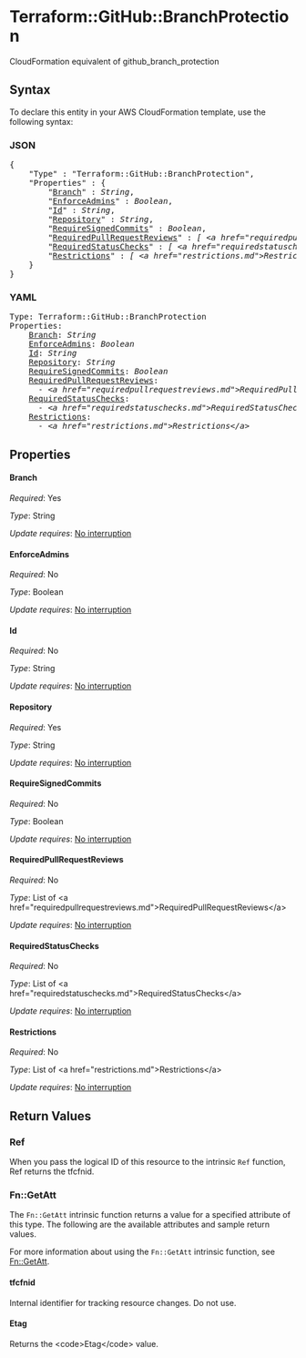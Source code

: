 # Terraform::GitHub::BranchProtection

CloudFormation equivalent of github_branch_protection

## Syntax

To declare this entity in your AWS CloudFormation template, use the following syntax:

### JSON

<pre>
{
    "Type" : "Terraform::GitHub::BranchProtection",
    "Properties" : {
        "<a href="#branch" title="Branch">Branch</a>" : <i>String</i>,
        "<a href="#enforceadmins" title="EnforceAdmins">EnforceAdmins</a>" : <i>Boolean</i>,
        "<a href="#id" title="Id">Id</a>" : <i>String</i>,
        "<a href="#repository" title="Repository">Repository</a>" : <i>String</i>,
        "<a href="#requiresignedcommits" title="RequireSignedCommits">RequireSignedCommits</a>" : <i>Boolean</i>,
        "<a href="#requiredpullrequestreviews" title="RequiredPullRequestReviews">RequiredPullRequestReviews</a>" : <i>[ &lt;a href=&#34;requiredpullrequestreviews.md&#34;&gt;RequiredPullRequestReviews&lt;/a&gt;, ... ]</i>,
        "<a href="#requiredstatuschecks" title="RequiredStatusChecks">RequiredStatusChecks</a>" : <i>[ &lt;a href=&#34;requiredstatuschecks.md&#34;&gt;RequiredStatusChecks&lt;/a&gt;, ... ]</i>,
        "<a href="#restrictions" title="Restrictions">Restrictions</a>" : <i>[ &lt;a href=&#34;restrictions.md&#34;&gt;Restrictions&lt;/a&gt;, ... ]</i>
    }
}
</pre>

### YAML

<pre>
Type: Terraform::GitHub::BranchProtection
Properties:
    <a href="#branch" title="Branch">Branch</a>: <i>String</i>
    <a href="#enforceadmins" title="EnforceAdmins">EnforceAdmins</a>: <i>Boolean</i>
    <a href="#id" title="Id">Id</a>: <i>String</i>
    <a href="#repository" title="Repository">Repository</a>: <i>String</i>
    <a href="#requiresignedcommits" title="RequireSignedCommits">RequireSignedCommits</a>: <i>Boolean</i>
    <a href="#requiredpullrequestreviews" title="RequiredPullRequestReviews">RequiredPullRequestReviews</a>: <i>
      - &lt;a href=&#34;requiredpullrequestreviews.md&#34;&gt;RequiredPullRequestReviews&lt;/a&gt;</i>
    <a href="#requiredstatuschecks" title="RequiredStatusChecks">RequiredStatusChecks</a>: <i>
      - &lt;a href=&#34;requiredstatuschecks.md&#34;&gt;RequiredStatusChecks&lt;/a&gt;</i>
    <a href="#restrictions" title="Restrictions">Restrictions</a>: <i>
      - &lt;a href=&#34;restrictions.md&#34;&gt;Restrictions&lt;/a&gt;</i>
</pre>

## Properties

#### Branch

_Required_: Yes

_Type_: String

_Update requires_: [No interruption](https://docs.aws.amazon.com/AWSCloudFormation/latest/UserGuide/using-cfn-updating-stacks-update-behaviors.html#update-no-interrupt)

#### EnforceAdmins

_Required_: No

_Type_: Boolean

_Update requires_: [No interruption](https://docs.aws.amazon.com/AWSCloudFormation/latest/UserGuide/using-cfn-updating-stacks-update-behaviors.html#update-no-interrupt)

#### Id

_Required_: No

_Type_: String

_Update requires_: [No interruption](https://docs.aws.amazon.com/AWSCloudFormation/latest/UserGuide/using-cfn-updating-stacks-update-behaviors.html#update-no-interrupt)

#### Repository

_Required_: Yes

_Type_: String

_Update requires_: [No interruption](https://docs.aws.amazon.com/AWSCloudFormation/latest/UserGuide/using-cfn-updating-stacks-update-behaviors.html#update-no-interrupt)

#### RequireSignedCommits

_Required_: No

_Type_: Boolean

_Update requires_: [No interruption](https://docs.aws.amazon.com/AWSCloudFormation/latest/UserGuide/using-cfn-updating-stacks-update-behaviors.html#update-no-interrupt)

#### RequiredPullRequestReviews

_Required_: No

_Type_: List of &lt;a href=&#34;requiredpullrequestreviews.md&#34;&gt;RequiredPullRequestReviews&lt;/a&gt;

_Update requires_: [No interruption](https://docs.aws.amazon.com/AWSCloudFormation/latest/UserGuide/using-cfn-updating-stacks-update-behaviors.html#update-no-interrupt)

#### RequiredStatusChecks

_Required_: No

_Type_: List of &lt;a href=&#34;requiredstatuschecks.md&#34;&gt;RequiredStatusChecks&lt;/a&gt;

_Update requires_: [No interruption](https://docs.aws.amazon.com/AWSCloudFormation/latest/UserGuide/using-cfn-updating-stacks-update-behaviors.html#update-no-interrupt)

#### Restrictions

_Required_: No

_Type_: List of &lt;a href=&#34;restrictions.md&#34;&gt;Restrictions&lt;/a&gt;

_Update requires_: [No interruption](https://docs.aws.amazon.com/AWSCloudFormation/latest/UserGuide/using-cfn-updating-stacks-update-behaviors.html#update-no-interrupt)

## Return Values

### Ref

When you pass the logical ID of this resource to the intrinsic `Ref` function, Ref returns the tfcfnid.

### Fn::GetAtt

The `Fn::GetAtt` intrinsic function returns a value for a specified attribute of this type. The following are the available attributes and sample return values.

For more information about using the `Fn::GetAtt` intrinsic function, see [Fn::GetAtt](https://docs.aws.amazon.com/AWSCloudFormation/latest/UserGuide/intrinsic-function-reference-getatt.html).

#### tfcfnid

Internal identifier for tracking resource changes. Do not use.

#### Etag

Returns the &lt;code&gt;Etag&lt;/code&gt; value.

